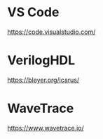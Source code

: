 # VS Code
https://code.visualstudio.com/

# VerilogHDL
https://bleyer.org/icarus/

# WaveTrace
https://www.wavetrace.io/
